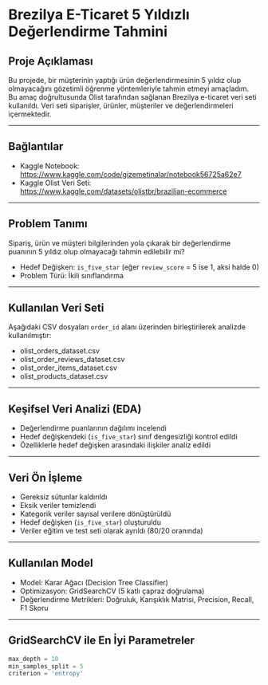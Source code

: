 # Brezilya E-Ticaret 5 Yıldızlı Değerlendirme Tahmini

## Proje Açıklaması

Bu projede, bir müşterinin yaptığı ürün değerlendirmesinin 5 yıldız olup olmayacağını gözetimli öğrenme yöntemleriyle tahmin etmeyi amaçladım.  
Bu amaç doğrultusunda Olist tarafından sağlanan Brezilya e-ticaret veri seti kullanıldı. Veri seti siparişler, ürünler, müşteriler ve değerlendirmeleri içermektedir.

---

## Bağlantılar

- Kaggle Notebook: https://www.kaggle.com/code/gizemetinalar/notebook56725a62e7  
- Kaggle Olist Veri Seti: https://www.kaggle.com/datasets/olistbr/brazilian-ecommerce

---

## Problem Tanımı

Sipariş, ürün ve müşteri bilgilerinden yola çıkarak bir değerlendirme puanının 5 yıldız olup olmayacağı tahmin edilebilir mi?

- Hedef Değişken: `is_five_star` (eğer `review_score` = 5 ise 1, aksi halde 0)  
- Problem Türü: İkili sınıflandırma

---

## Kullanılan Veri Seti

Aşağıdaki CSV dosyaları `order_id` alanı üzerinden birleştirilerek analizde kullanılmıştır:

- olist_orders_dataset.csv  
- olist_order_reviews_dataset.csv  
- olist_order_items_dataset.csv  
- olist_products_dataset.csv

---

## Keşifsel Veri Analizi (EDA)

- Değerlendirme puanlarının dağılımı incelendi  
- Hedef değişkendeki (`is_five_star`) sınıf dengesizliği kontrol edildi  
- Özelliklerle hedef değişken arasındaki ilişkiler analiz edildi

---

## Veri Ön İşleme

- Gereksiz sütunlar kaldırıldı  
- Eksik veriler temizlendi  
- Kategorik veriler sayısal verilere dönüştürüldü  
- Hedef değişken (`is_five_star`) oluşturuldu  
- Veriler eğitim ve test seti olarak ayrıldı (80/20 oranında)

---

## Kullanılan Model

- Model: Karar Ağacı (Decision Tree Classifier)  
- Optimizasyon: GridSearchCV (5 katlı çapraz doğrulama)  
- Değerlendirme Metrikleri: Doğruluk, Karışıklık Matrisi, Precision, Recall, F1 Skoru

---

## GridSearchCV ile En İyi Parametreler

```python
max_depth = 10  
min_samples_split = 5  
criterion = 'entropy'
